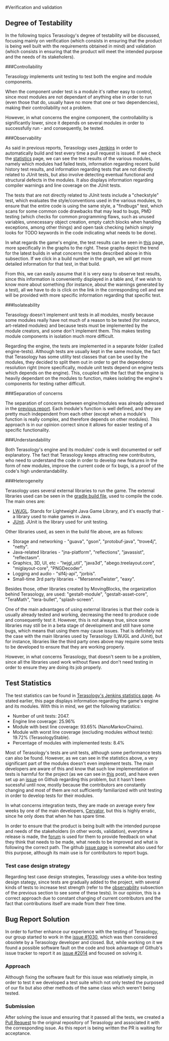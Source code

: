 #Verification and validation

## Degree of Testability

In the following topics Terasology's degree of testability will be discussed, focusing mainly on verification (which consists in ensuring that the product is being well built with the requirements obtained in mind) and validation (which consists in ensuring that the product will meet the intended purpose and the needs of its stakeholers).

###Controllability

Terasology implements unit testing to test both the engine and module components.

When the component under test is a module it's rather easy to control, since most modules are not dependant of anything else in order to run (even those that do, usually have no more that one or two dependencies), making their controllability not a problem.
 
However, in what concerns the engine component, the controllability is significantly lower, since it depends on several modules in order to successfully run - and consequently, be tested.

<a name="observability"/>
###Observability

As said in previous reports, Terasology uses [Jenkins](http://jenkins.terasology.org/) in order to automatically build and test every time a pull request is issued. If we check the [statistics](http://jenkins.terasology.org/view/Statistics/) page, we can see the test results of the various modules, namely which modules had failed tests, information regarding recent build history test results, and information regarding tests that are not directly related to JUnit tests, but also involve detecting eventual functional and structural defects in the modules. It also displays information regarding compiler warnings and line coverage on the JUnit tests.

The tests that are not directly related to JUnit tests include a "checkstyle" test, which evaluates the style/conventions used in the various modules, to ensure that the entire code is using the same style, a "findbugs" test, which scans for some common code drawbacks that may lead to bugs, PMD testing (which checks for common programming flaws, such as unused variables, unnecessary object creation, empty catch blocks when handling exceptions, among other things) and open task checking (which simply looks for TODO keywords in the code indicating what needs to be done).

In what regards the game's engine, the test results can be seen in [this](http://jenkins.terasology.org/job/Terasology/) page, more specifically in the graphs to the right. These graphs depict the trend for the latest builds in what concerns the tests described above in this subsection. If we click in a build number in the graph, we will get more detailed information for that test, in that build.

From this, we can easily assume that it is very easy to observe test results, since this information is conveniently displayed in a table and, if we wish to know more about something (for instance, about the warnings generated by a test), all we have to do is click on the link in the corresponding cell and we will be provided with more specific information regarding that specific test.

###Isolateability

Terasology doesn't implement unit tests in all modules, mostly because some modules really have not much of a reason to be tested (for instance, art-related modules) and because tests must be implemented by the module creators, and some don't implement them. This makes testing module components in isolation much more difficult.

Regarding the engine, the tests are implemented in a separate folder (called engine-tests). Although tests are usually kept in the same module, the fact that Terasology has some utility test classes that can be used by the modules, they decided to split them out in order to get the dependency resolution right (more specifically, module unit tests depend on engine tests which depends on the engine). This, coupled with the fact that the engine is heavily dependant on the modules to function, makes isolating the engine's components for testing rather difficult.

###Separation of concerns

The separation of concerns between engine/modules was already adressed in the [previous report](Software%20Architecture.md). Each module's function is well defined, and they are pretty much independent from each other (except when a module's function is really complex, and therefore depends on other modules). This approach is in our opinion correct since it allows for easier testing of a specific functionality.

###Understandability

Both Terasology's engine and its modules' code is well documented or self explanatory. The fact that Terasology keeps attracting new contributors, who need to understand the code in order to develop new features in the form of new modules, improve the current code or fix bugs, is a proof of the code's high understandability.

###Heterogeneity

Terasology uses several external libraries to run the game. The external libraries used can be seen in the [gradle build file](https://github.com/MovingBlocks/Terasology/blob/develop/engine/build.gradle#L94), used to compile the code. The main ones are:

- [LWJGL](https://www.lwjgl.org/). Stands for Lightweight Java Game Library, and it's exactly that - a library used to make games in Java.
- [JUnit](http://junit.org/). JUnit is the library used for unit testing.

Other libraries used, as seen in the build file above, are as follows:

- Storage and networking - "guava", "gson", "protobuf-java", "trove4j", "netty".
- Java-related libraries - "jna-platform", "reflections", "javassist", "reflectasm".
- Graphics, 3D, UI, etc - "lwjgl_util", "java3d", "abego.treelayout.core", "miglayout-core", "PNGDecoder".
- Logging and audio - "slf4j-api", "jorbis".
- Small-time 3rd party libraries - "MersenneTwister", "eaxy".

Besides those, other libraries created by MovingBlocks, the organization behind Terasology, are used: "gestalt-module", "gestalt-asset-core", "TeraMath", "tera-bullet", "splash-screen".

One of the main advantages of using external libraries is that their code is usually already tested and working, decreasing the need to produce code and consequently test it. However, this is not always true, since some libraries may still be in a beta stage of development and still have some bugs, which means that using them may cause issues. That is definitely not the case with the main libraries used by Terasology (LWJGL and JUnit), but for instance, libraries like the third party ones above may require some tests to be developed to ensure that they are working properly.

However, in what concerns Terasology, that doesn't seem to be a problem, since all the libraries used work without flaws and don't need testing in order to ensure they are doing its job properly.

## Test Statistics

The test statistics can be found in [Terasology's Jenkins statistics page](http://jenkins.terasology.org/view/Statistics/). As stated earlier, this page displays information regarding the game's engine and its modules. With this in mind, we get the following statistics:

- Number of unit tests: 2047.
- Engine line coverage: 25.96%
- Module with best line coverage: 93.65% (NanoMarkovChains).
- Module with worst line coverage (excluding modules without tests): 19.72% (TerasologyStable).
- Percentage of modules with implemented tests: 8.4%

Most of Terasology's tests are unit tests, although some performance tests can also be found. However, as we can see in the statistics above, a very significant part of the modules doesn't even implement tests. The main developers are aware of this and know that such low implementation of tests is harmful for the project (as we can see in [this](http://forum.terasology.org/threads/development-methodology-and-hi-students-from-porto.1387/) post), and have even set up an [issue](https://github.com/MovingBlocks/Terasology/issues/135) on Github regarding this problem, but it hasn't been sucessful until now, mostly because the contributors are constantly changing and most of them are not sufficiently familiarized with unit testing in order to develop tests for their modules.

In what concerns integration tests, they are made on average every few weeks by one of the main developers, [Cervator](https://github.com/Cervator), but this is highly erratic, since he only does that when he has spare time.

In order to ensure that the product is being built with the intended puropse and needs of the stakeholders (in other words, validation), everytime a release is made, the [forum](http://forum.terasology.org/) is used for them to provide feedback on what they think that needs to be made, what needs to be improved and what is following the correct path. The github [issue page](https://github.com/MovingBlocks/Terasology/issues/) is somewhat also used for this purpose, although its main use is for contributors to report bugs.

### Test case design strategy

Regarding test case design strategies, Terasology uses a white-box testing design stategy, since tests are gradually added to the project, with several kinds of tests to increase test strength (refer to the [observability](#observability) subsection of the previous section to see some of these tests). In our opinion, this is a correct approach due to constant changing of current contributors and the fact that contributions itself are made from their free time.


## Bug Report Solution

In order to further enhance our experience with the testing of Terasology, our group started to work in the [issue #1030](https://github.com/MovingBlocks/Terasology/issues/1030),
which was then considered obsolete by a Terasology developer and closed. But, while working on it we found a possible software
fault on the code and took advantage of Github's issue tracker to report it as [issue #2014](https://github.com/MovingBlocks/Terasology/issues/2014) and focused on solving it.

### Approach

Although fixing the software fault for this issue was relatively simple, in order to test it we developed a test suite which
not only tested the purposed of our fix but also other methods of the same class which weren't being tested.

### Submission

After solving the issue and ensuring that it passed all the tests, we created a [Pull Request](https://github.com/MovingBlocks/Terasology/pull/2017) to the original repository of Terasology and
associated it with the corresponding issue. As this report is being written the PR is waiting for acceptance.
